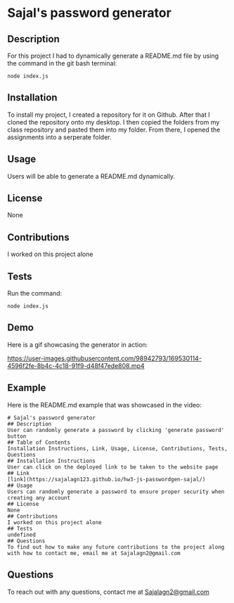 
# Sajal's password generator
## Description
For this project I had to dynamically generate a README.md file by using the command in the git bash terminal:
```
node index.js
```
## Installation 
To install my project, I created a repository for it on Github. After that I cloned the repository onto my desktop. I then copied the folders from my class repository and pasted them into my folder. From there, I opened the assignments into a serperate folder.
## Usage
Users will be able to generate a README.md dynamically.
## License
None
## Contributions
I worked on this project alone
## Tests
Run the command:
```
node index.js
```
## Demo
Here is a gif showcasing the generator in action:



https://user-images.githubusercontent.com/98942793/169530114-4596f2fe-8b4c-4c18-91f9-d48f47ede808.mp4



## Example
Here is the README.md example that was showcased in the video:
```
# Sajal's password generator
## Description
User can randomly generate a password by clicking 'generate password' button
## Table of Contents
Installation Instructions, Link, Usage, License, Contributions, Tests, Questions
## Installation Instructions
User can click on the deployed link to be taken to the website page
## Link
[link](https://sajalagn123.github.io/hw3-js-passwordgen-sajal/)
## Usage
Users can randomly generate a password to ensure proper security when creating any account
## License
None
## Contributions
I worked on this project alone
## Tests
undefined
## Questions
To find out how to make any future contributions to the project along with how to contact me, email me at Sajalagn2@gmail.com
```

## Questions
To reach out with any questions, contact me at Sajalagn2@gmail.com
            
